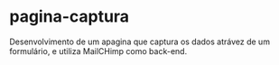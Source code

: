 # pagina-captura
Desenvolvimento de um apagina que captura os dados atrávez de um formulário, e utiliza MailCHimp como back-end.
